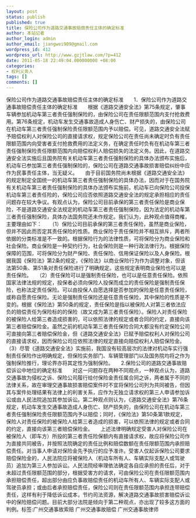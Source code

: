 ```yaml
---
layout: post
status: publish
published: true
title: 保险公司作为道路交通事故赔偿责任主体的确定标准
author: 本站记者
author_login: admin
author_email: jiangwei909@gmail.com
wordpress_id: 412
wordpress_url: http://www.gzjtlaw.com/?p=412
date: 2011-05-18 22:49:04.000000000 +08:00
categories:
- 权利义务人
tags: []
comments: []
---
```

保险公司作为道路交通事故赔偿责任主体的确定标准　　1．保险公司作为道路交通事故赔偿责任主体的确定标准　　根据《道路交通安全法》第75条规定，肇事车辆参加机动车第三者责任强制保险的，由保险公司在责任限额范围内支付抢救费用。第76条规定，机动车发生交通事故造成人身伤亡、财产损失的，由保险公司在机动车第三者责任强制保险责任限额范围内予以赔偿。可见，道路交通安全法赋予赔偿权利人对保险公司的直接请求权，规定保险公司在责任尚未确定时负有责任限额范围内向受害者支付抢救费用的法定义务，在确定责任时负有在机动车第三者责任强制保险责任限额范围内向赔偿权利人赔偿损失的法定义务。因此，在道路交通安全法实施后且国务院有关机动车第三者责任强制保险的具体办法颁布实施后，机动车已参加第三者责任强制保险的，保险公司在道路交通事故损害赔偿纠纷中应作为民事责任主体，当无疑义。　　由于目前国务院尚未根据《道路交通安全法》的规定制定全国统一的机动车第三者责任强制保险的具体办法，因而对于在国务院有关机动车第三者责任强制保险的具体办法颁布实施前，机动车已向保险公司投保机动车第三者责任险的，保险公司应否依照道路交通安全法的规定承担相应的责任问题存在较大争议。有观点认为，保险公司目前承保的第三者责任保险是商业保险，不是道路交通安全法规定的机动车第三者责任强制保险，因为法定的机动车第三者责任强制保险，具体办法国务院还未作规定。我们认为，此种观点值得商榷，主要理由如下：　　（1）保险公司目前承保的第三者责任保险，虽然是商业保险，但并不因此而否定其责任保险的性质。商业保险于责任保险并不相互排斥，两者所依据的分类标准是不一致的。根据保险行为的法律性质，可将保险分为商业保险和社会保险。商业保险是一种契约行为，社会保险则是一种行政法律行为。根据保险保障的范围，可将保险分为财产保险、责任保险、信用保证保险以及人身保险。根据我国《保险法》第2条的规定，《保险法》以商业保险行为作为调整对象，但该法第50条、第51条对责任保险进行了明确规定。这些规定表明商业保险也可以是责任保险。　　（2）责任保险可以是强制责任保险，也可以是任意责任保险。依照国家法律法规的规定，投保者必须向保险人投保而成立的责任保险是强制责任保险，也称法定责任保险。可以由投保人自愿选择是否参加的保险是任意责任保险，或称自愿责任保险。无论是强制责任保险还是任意责任保险，其中保险的性质是不变的。根据《保险法》第50条的规定，责任保险是指以被保险人对第三者依法应负的赔偿责任为保险标的的保险（故又成为第三者责任保险）。保险人对责任保险的被保险人给第三者造成损害的，可以依照法律的规定或者合同的约定，直接向该第三者赔偿保险金。虽然之前的机动车第三者责任保险合同大都没有约定保险公司可直接向第三者赔偿保险金，但《道路交通安全法》已赋予赔偿权利人对保险公司的直接请求权，因而保险公司应依照法律的规定直接向赔偿权利人赔偿保险金。　　（3）尽管《道路交通安全法》实施前，我国没有较高层次的法律对机动车实行强制责任保险作出明确规定，但保险实务部门、车辆管理部门以及国务院均将之作为强制保险推行，理论界亦将其定性为强制保险。　　2.保险公司的道路交通事故赔偿诉讼中地位的确定标准　　对这一问题存在两种不同观点，一种观点认为，道路交通事故为侵权之诉、保险公司履行给付保险金责任属合同之诉，两者属于不同的法律关系，故在审理交通事故损害赔偿案件时不宜将保险公司列为共同被告，但因其与案件处理结果有法律上的利害关系，应作为无独立请求权的第三人申请参加诉讼或由人民法院追加其参加诉讼。第二种观点则认为，《道路交通安全法》第76条规定，机动车发生交通事故造成人身伤亡、财产损失的，由保险公司在机动车第三者责任强制保险责任限额范围内予以赔偿；同时，《保险法》第50条第1款规定，保险人对责任保险的被保险人给第三者造成的损害，可以依照法律的规定或者合同的约定，直接向该第三者赔偿保险金。　　上述法律明确规定受害人对保险公司在被保险人（即车方）所投的第三者责任险保额内有直接请求权，故应将保险公司作为直接共同被告，并按照法院确定的责任比例和赔偿数额在责任限额范围内承担赔偿责任。对当事人申请对保险金先予执行的应予准许。受害人仅起诉保险公司要求赔偿保险金的，人民法院应将被保险人（机动车所有人、车辆实际支配人或驾驶员）追加为第三人参加诉讼。人民法院经审理依法确定各自应承担的责任后，对于未超过责任限额范围的部分，根据受害方的请求，可由保险公司在责任限额范围内承担赔偿责任，超出部分由应负事故赔偿责任的机动车所有人、车辆实际支配人或驾驶员承担；或由后者承担赔偿责任，保险公司则在责任限额范围内承担连带赔偿责任，这样有利于降低诉讼成本，节约司法资源，解决道路交通事故损害赔偿诉讼中的保险赔偿问题。目前大部分法院是倾向于第二种观点，亦出现了较多这方面的判例。标签:广州交通事故索赔 广州交通事故赔偿 广州交通事故律师
